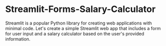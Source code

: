 # Streamlit-Forms-Salary-Calculator
Streamlit is a popular Python library for creating web applications with minimal code. Let's create a simple Streamlit web app that includes a form for user input and a salary calculator based on the user's provided information. 

